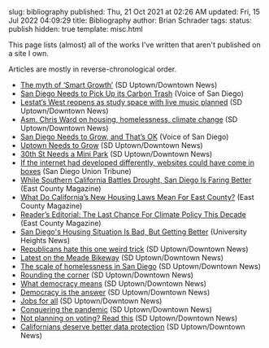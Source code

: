 slug: bibliography
published: Thu, 21 Oct 2021 at 02:26 AM
updated: Fri, 15 Jul 2022 04:09:29 
title: Bibliography
author: Brian Schrader
tags:
status: publish
hidden: true
template: misc.html

This page lists (almost) all of the works I've written that aren't published on a site I own.

Articles are mostly in reverse-chronological order.

- [The myth of ‘Smart Growth’](https://sduptownnews.com/the-myth-of-smart-growth/)  (SD Uptown/Downtown News)
- [San Diego Needs to Pick Up its Carbon Trash](https://voiceofsandiego.org/2022/07/06/san-diego-needs-to-pick-up-its-carbon-trash/) (Voice of San Diego)
- [Lestat’s West reopens as study space with live music planned](https://sduptownnews.com/lestats-west-reopens-as-study-space-with-live-music-planned/) (SD Uptown/Downtown News)
- [Asm. Chris Ward on housing, homelessness, climate change](https://sduptownnews.com/asm-chris-ward-on-housing-homelessness-climate-change/) (SD Uptown/Downtown News)
- [San Diego Needs to Grow, and That’s OK](https://www.voiceofsandiego.org/topics/opinion/san-diego-needs-to-grow-and-thats-ok/) (Voice of San Diego)
- [Uptown Needs to Grow](https://sduptownnews.com/uptown-needs-to-grow/) (SD Uptown/Downtown News)
- [30th St Needs a Mini Park](https://sduptownnews.com/30th-street-needs-a-mini-park/) (SD Uptown/Downtown News)
- [If the internet had developed differently, websites could have come in boxes](https://www.sandiegouniontribune.com/opinion/commentary/story/2021-10-25/internet-website-domain-privacy-big-data) (San Diego Union Tribune)
- [While Southern California Battles Drought, San Diego Is Faring Better](https://www.eastcountymagazine.org/while-southern-california-battles-drought-san-diego-faring-better) (East County Magazine)
- [What Do California’s New Housing Laws Mean For East County?](https://www.eastcountymagazine.org/what-does-california’s-new-housing-law-mean-east-county) (East County Magazine)
- [Reader’s Editorial: The Last Chance For Climate Policy This Decade](https://www.eastcountymagazine.org/reader’s-editorial-last-chance-climate-policy-decade) (East County Magazine)
- [San Diego's Housing Situation Is Bad, But Getting Better](https://static1.squarespace.com/static/5d70536f1eea820001530bd0/t/61540ba623ad94700fe9f595/1632897964812/UHNews_October2021_web.pdf) (University Heights News)
- [Republicans hate this one weird trick](https://sduptownnews.com/republicans-hate-this-one-weird-trick/) (SD Uptown/Downtown News)
- [Latest on the Meade Bikeway](https://sandiegodowntownnews.com/latest-on-the-meade-bikeway/) (SD Uptown/Downtown News)
- [The scale of homelessness in San Diego](https://sduptownnews.com/the-scale-of-homelessness-in-san-diego/)  (SD Uptown/Downtown News)
- [Rounding the corner](https://sduptownnews.com/guest-editorial-rounding-the-corner/) (SD Uptown/Downtown News)
- [What democracy means](https://sduptownnews.com/guest-editorial-the-way-forward-what-democracy-means/) (SD Uptown/Downtown News)
- [Democracy is the answer](https://sduptownnews.com/the-way-forward-democracy-is-the-answer/) (SD Uptown/Downtown News)
- [Jobs for all](https://sduptownnews.com/guest-editorial-the-way-forward-jobs-for-all/) (SD Uptown/Downtown News)
- [Conquering the pandemic](https://sduptownnews.com/guest-editorial-the-way-forward-conquering-the-pandemic/) (SD Uptown/Downtown News)
- [Not planning on voting? Read this](https://sduptownnews.com/not-planning-on-voting-read-this/) (SD Uptown/Downtown News)
- [Californians deserve better data protection](https://sduptownnews.com/californians-deserve-better-data-protection/) (SD Uptown/Downtown News)
